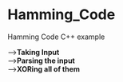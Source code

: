 # Hamming_Code
Hamming Code  C++ example 


-->**Taking Input**</br>
-->**Parsing the input**</br>
-->**XORing all of them**</br>

